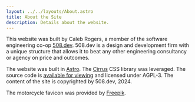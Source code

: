 ```yaml
---
layout: ../../layouts/About.astro
title: About the Site
description: Details about the website.
---
```


This website was built by Caleb Rogers, a member of the software engineering co-op [508.dev](https://508.dev).
508.dev is a design and development firm with a unique structure that allows it to beat any other engineering consultancy
or agency on price and outcomes.

The website was built in [Astro](https://astro.build/). The [Cirrus](https://www.cirrus-ui.com/) CSS library was
leveraged. The source code is [available for viewing](https://codeberg.org/508_dev/moto-site) and licensed under AGPL-3.
The content of the site is copyrighted by 508.dev, 2024.

The motorcycle favicon was provided by [Freepik](https://www.flaticon.com/free-icons/motorcycle).
